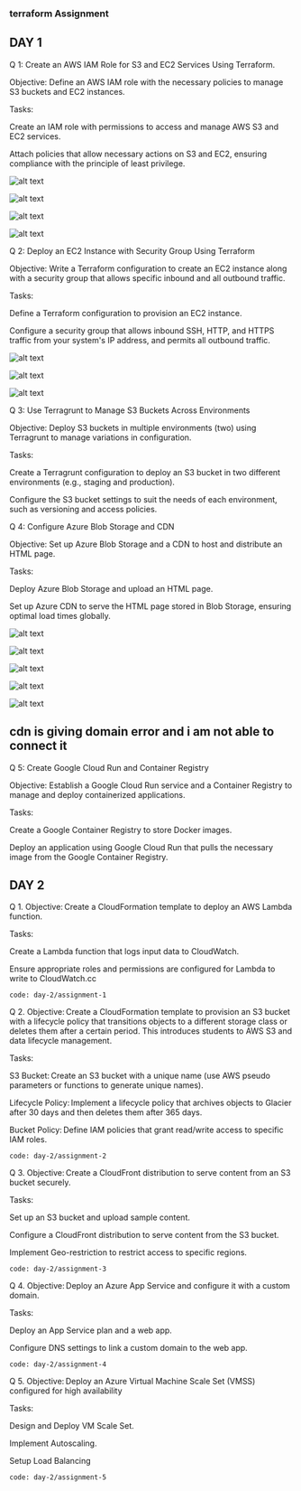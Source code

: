 ### terraform Assignment
## DAY 1

Q 1: Create an AWS IAM Role for S3 and EC2 Services Using Terraform. 

Objective: Define an AWS IAM role with the necessary policies to manage S3 buckets and EC2 instances. 

Tasks: 

Create an IAM role with permissions to access and manage AWS S3 and EC2 services. 

Attach policies that allow necessary actions on S3 and EC2, ensuring compliance with the principle of least privilege. 

![alt text](image.png)

![alt text](image-1.png)

![alt text](image-2.png)

![alt text](image-3.png)

Q 2: Deploy an EC2 Instance with Security Group Using Terraform 

Objective: Write a Terraform configuration to create an EC2 instance along with a security group that allows specific inbound and all outbound traffic. 

Tasks: 

Define a Terraform configuration to provision an EC2 instance. 

Configure a security group that allows inbound SSH, HTTP, and HTTPS traffic from your system's IP address, and permits all outbound traffic. 

![alt text](image-4.png)

![alt text](image-5.png)

![alt text](image-6.png)


Q 3: Use Terragrunt to Manage S3 Buckets Across Environments 

Objective: Deploy S3 buckets in multiple environments (two) using Terragrunt to manage variations in configuration. 

Tasks: 

Create a Terragrunt configuration to deploy an S3 bucket in two different environments (e.g., staging and production). 

Configure the S3 bucket settings to suit the needs of each environment, such as versioning and access policies. 



Q 4: Configure Azure Blob Storage and CDN 

Objective: Set up Azure Blob Storage and a CDN to host and distribute an HTML page. 

Tasks: 

Deploy Azure Blob Storage and upload an HTML page. 

Set up Azure CDN to serve the HTML page stored in Blob Storage, ensuring optimal load times globally. 

![alt text](image-7.png)

![alt text](image-8.png)

![alt text](image-9.png)

![alt text](image-10.png)

![alt text](image-11.png)

## cdn is giving domain error and i am not able to connect it

Q 5: Create Google Cloud Run and Container Registry 

Objective: Establish a Google Cloud Run service and a Container Registry to manage and deploy containerized applications. 

Tasks: 

Create a Google Container Registry to store Docker images. 

Deploy an application using Google Cloud Run that pulls the necessary image from the Google Container Registry. 

 

## DAY 2

Q 1. Objective: Create a CloudFormation template to deploy an AWS Lambda function. 

Tasks: 

Create a Lambda function that logs input data to CloudWatch. 

Ensure appropriate roles and permissions are configured for Lambda to write to CloudWatch.cc 

```
code: day-2/assignment-1
```



Q 2. Objective: Create a CloudFormation template to provision an S3 bucket with a lifecycle policy that transitions objects to a different storage class or deletes them after a certain period. This introduces students to AWS S3 and data lifecycle management. 

Tasks: 

S3 Bucket: Create an S3 bucket with a unique name (use AWS pseudo parameters or functions to generate unique names). 

Lifecycle Policy: Implement a lifecycle policy that archives objects to Glacier after 30 days and then deletes them after 365 days. 

Bucket Policy: Define IAM policies that grant read/write access to specific IAM roles. 

```
code: day-2/assignment-2
```


Q 3. Objective: Create a CloudFront distribution to serve content from an S3 bucket securely. 

Tasks: 

Set up an S3 bucket and upload sample content. 

Configure a CloudFront distribution to serve content from the S3 bucket. 

Implement Geo-restriction to restrict access to specific regions. 


```
code: day-2/assignment-3
```

Q 4. Objective: Deploy an Azure App Service and configure it with a custom domain. 

Tasks: 

Deploy an App Service plan and a web app. 

Configure DNS settings to link a custom domain to the web app. 

 
```
code: day-2/assignment-4
```


Q 5. Objective: Deploy an Azure Virtual Machine Scale Set (VMSS) configured for high availability 

Tasks: 

Design and Deploy VM Scale Set. 

Implement Autoscaling. 

Setup Load Balancing 


```
code: day-2/assignment-5
```
